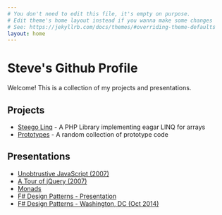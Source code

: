 ```yaml
---
# You don't need to edit this file, it's empty on purpose.
# Edit theme's home layout instead if you wanna make some changes
# See: https://jekyllrb.com/docs/themes/#overriding-theme-defaults
layout: home
---
```


# Steve's Github Profile

Welcome!  This is a collection of my projects and presentations.

## Projects
* [Steego Linq](https://github.com/steego/linq) - A PHP Library implementing eagar LINQ for arrays
* [Prototypes](https://github.com/sgoguen/Prototypes) - A random collection of prototype code

## Presentations
* [Unobtrustive JavaScript (2007)](presentations/unobtrusive-ajax/)
* [A Tour of jQuery (2007)](presentations/jquery/)
* [Monads](presentations/Monads.ppt)
* [F# Design Patterns - Presentation](presentations/FS-Patterns-Long/)
* [F# Design Patterns - Washington, DC (Oct 2014)](presentations/FS-Patterns-2)
